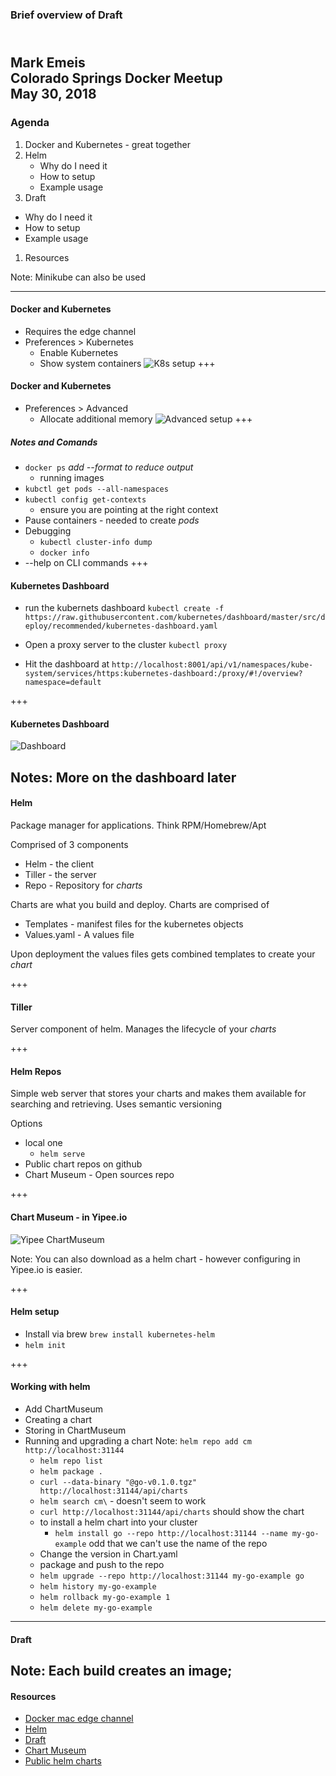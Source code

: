 ### Brief overview of Draft

<br/>Mark Emeis
<br/>Colorado Springs Docker Meetup
<br/>May 30, 2018
---
### Agenda
1. Docker and Kubernetes - great together 
1. Helm 
   * Why do I need it
   * How to setup
   * Example usage
1.  Draft
   * Why do I need it
   * How to setup
   * Example usage
1. Resources

Note:   Minikube can also be used

---
#### Docker and Kubernetes
* Requires the edge channel 
* Preferences > Kubernetes
   * Enable Kubernetes
   * Show system containers 
![K8s setup](images/docker-config-k8s.png)
+++
#### Docker and Kubernetes
* Preferences > Advanced
   * Allocate additional memory 
![Advanced setup](images/docker-config-adv.png)
+++
##### Notes and Comands
* `docker ps`   _add --format to reduce output_
   * running images
* `kubctl get pods --all-namespaces` 
* `kubectl config get-contexts`
   * ensure you are pointing at the right context
* Pause containers - needed to create _pods_
* Debugging
   * `kubectl cluster-info dump`
   * `docker info`
* --help on CLI commands
+++
#### Kubernetes Dashboard
* run the kubernets dashboard 
`kubectl create -f https://raw.githubusercontent.com/kubernetes/dashboard/master/src/deploy/recommended/kubernetes-dashboard.yaml
`

* Open a proxy server to the cluster `kubectl proxy`

* Hit the dashboard at `http://localhost:8001/api/v1/namespaces/kube-system/services/https:kubernetes-dashboard:/proxy/#!/overview?namespace=default`

+++
#### Kubernetes Dashboard
![Dashboard](images/k8s-dashboard.png)

Notes: More on the dashboard later
---
#### Helm
Package manager for applications.  Think RPM/Homebrew/Apt

Comprised of 3 components
- Helm - the client
- Tiller - the server
- Repo - Repository for _charts_ 

Charts are what you build and deploy.  Charts are comprised of 
- Templates - manifest files for the kubernetes objects
- Values.yaml - A values file

Upon deployment the values files gets combined templates to create your _chart_

+++
#### Tiller 
Server component of helm.  Manages the lifecycle of your _charts_

+++
#### Helm Repos
Simple web server that stores your charts and makes them available for searching and retrieving.  Uses semantic versioning 

Options
* local one
   * `helm serve` 
* Public chart repos on github
* Chart Museum - Open sources repo

+++
#### Chart Museum - in Yipee.io

![Yipee ChartMuseum](images/yipee-chart-museum.png)

Note: You can also download as a helm chart - however configuring in Yipee.io is easier.

+++
#### Helm setup 
* Install via brew `brew install kubernetes-helm`
* `helm init`

+++
#### Working with helm
* Add ChartMuseum
* Creating a chart
* Storing in ChartMuseum
* Running and upgrading a chart
Note:
```helm repo add cm http://localhost:31144```
   - ```helm repo list```
   - ```helm package .```
   - ```curl --data-binary "@go-v0.1.0.tgz" http://localhost:31144/api/charts```
   - ```helm search cm\``` - doesn't seem to work
   - ```curl http://localhost:31144/api/charts``` should show the chart
   - to install a helm chart into your cluster
      - ```helm install go --repo http://localhost:31144 --name my-go-example``` odd that we can't use the name of the repo 
   - Change the version in Chart.yaml
   - package and push to the repo
   - ```helm upgrade --repo http://localhost:31144 my-go-example go```
   - ```helm history my-go-example```
   - ```helm rollback my-go-example 1```
   - ```helm delete my-go-example```
---
#### Draft

Note:
Each build creates an image; 
---
#### Resources
* [Docker mac edge channel](https://docs.docker.com/docker-for-mac/edge-release-notes/)
* [Helm](https://helm.sh/)
* [Draft](https://github.com/Azure/draft)
* [Chart Museum](https://github.com/kubernetes-helm/chartmuseum)
* [Public helm charts](https://github.com/kubernetes/charts)
